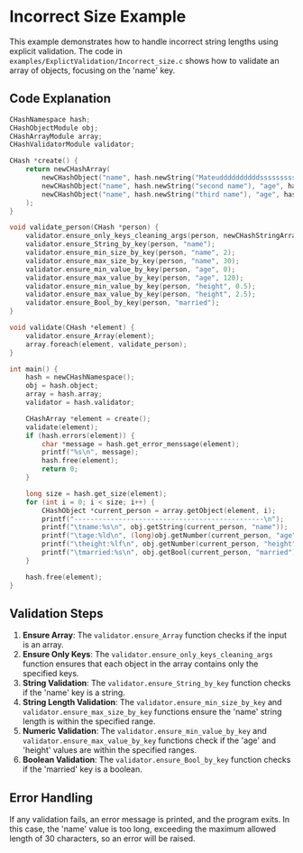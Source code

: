 # Incorrect Size Example

This example demonstrates how to handle incorrect string lengths using explicit validation. The code in `examples/ExplictValidation/Incorrect_size.c` shows how to validate an array of objects, focusing on the 'name' key.

## Code Explanation

```c
CHashNamespace hash;
CHashObjectModule obj;
CHashArrayModule array;
CHashValidatorModule validator;

CHash *create() {
    return newCHashArray(
        newCHashObject("name", hash.newString("Mateuddddddddddsssssssssssssssssssssssssssssssssddddddddddddddddddddds"), "age", hash.newNumber(26), "height", hash.newNumber(1.69), "married", hash.newBool(true)),
        newCHashObject("name", hash.newString("second name"), "age", hash.newNumber(42), "height", hash.newNumber(2.5), "married", hash.newBool(true)),
        newCHashObject("name", hash.newString("third name"), "age", hash.newNumber(55), "height", hash.newNumber(2.4), "married", hash.newBool(false))
    );
}

void validate_person(CHash *person) {
    validator.ensure_only_keys_cleaning_args(person, newCHashStringArray("name", "age", "height", "married"));
    validator.ensure_String_by_key(person, "name");
    validator.ensure_min_size_by_key(person, "name", 2);
    validator.ensure_max_size_by_key(person, "name", 30);
    validator.ensure_min_value_by_key(person, "age", 0);
    validator.ensure_max_value_by_key(person, "age", 120);
    validator.ensure_min_value_by_key(person, "height", 0.5);
    validator.ensure_max_value_by_key(person, "height", 2.5);
    validator.ensure_Bool_by_key(person, "married");
}

void validate(CHash *element) {
    validator.ensure_Array(element);
    array.foreach(element, validate_person);
}

int main() {
    hash = newCHashNamespace();
    obj = hash.object;
    array = hash.array;
    validator = hash.validator;

    CHashArray *element = create();
    validate(element);
    if (hash.errors(element)) {
        char *message = hash.get_error_menssage(element);
        printf("%s\n", message);
        hash.free(element);
        return 0;
    }

    long size = hash.get_size(element);
    for (int i = 0; i < size; i++) {
        CHashObject *current_person = array.getObject(element, i);
        printf("-----------------------------------------------\n");
        printf("\tname:%s\n", obj.getString(current_person, "name"));
        printf("\tage:%ld\n", (long)obj.getNumber(current_person, "age"));
        printf("\theight:%lf\n", obj.getNumber(current_person, "height"));
        printf("\tmarried:%s\n", obj.getBool(current_person, "married") ? "true" : "false");
    }

    hash.free(element);
}
```

## Validation Steps

1. **Ensure Array**: The `validator.ensure_Array` function checks if the input is an array.
2. **Ensure Only Keys**: The `validator.ensure_only_keys_cleaning_args` function ensures that each object in the array contains only the specified keys.
3. **String Validation**: The `validator.ensure_String_by_key` function checks if the 'name' key is a string.
4. **String Length Validation**: The `validator.ensure_min_size_by_key` and `validator.ensure_max_size_by_key` functions ensure the 'name' string length is within the specified range.
5. **Numeric Validation**: The `validator.ensure_min_value_by_key` and `validator.ensure_max_value_by_key` functions check if the 'age' and 'height' values are within the specified ranges.
6. **Boolean Validation**: The `validator.ensure_Bool_by_key` function checks if the 'married' key is a boolean.

## Error Handling

If any validation fails, an error message is printed, and the program exits. In this case, the 'name' value is too long, exceeding the maximum allowed length of 30 characters, so an error will be raised.